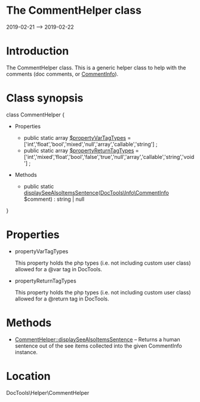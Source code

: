 The CommentHelper class
================
2019-02-21 --> 2019-02-22




Introduction
============

The CommentHelper class.
This is a generic helper class to help with the comments (doc comments, or [CommentInfo](https://github.com/lingtalfi/DocTools/blob/master/doc/api/DocTools/Info/CommentInfo.md)).



Class synopsis
==============


class CommentHelper  {

- Properties
    - public static array [$propertyVarTagTypes](#property-propertyVarTagTypes) = ['int','float','bool','mixed','null','array','callable','string'] ;
    - public static array [$propertyReturnTagTypes](#property-propertyReturnTagTypes) = ['int','mixed','float','bool','false','true','null','array','callable','string','void'] ;

- Methods
    - public static [displaySeeAlsoItemsSentence](https://github.com/lingtalfi/DocTools/blob/master/doc/api/DocTools/Helper/CommentHelper/displaySeeAlsoItemsSentence.md)([DocTools\Info\CommentInfo](https://github.com/lingtalfi/DocTools/blob/master/doc/api/DocTools/Info/CommentInfo.md) $comment) : string | null

}




Properties
=============

- <span id="property-propertyVarTagTypes">propertyVarTagTypes</span>

    This property holds the php types (i.e. not including custom user class) allowed
    for a @var tag in DocTools.
    
    

- <span id="property-propertyReturnTagTypes">propertyReturnTagTypes</span>

    This property holds the php types (i.e. not including custom user class) allowed
    for a @return tag in DocTools.
    
    



Methods
==============

- [CommentHelper::displaySeeAlsoItemsSentence](https://github.com/lingtalfi/DocTools/blob/master/doc/api/DocTools/Helper/CommentHelper/displaySeeAlsoItemsSentence.md) &ndash; Returns a human sentence out of the see items collected into the given CommentInfo instance.




Location
=============
DocTools\Helper\CommentHelper